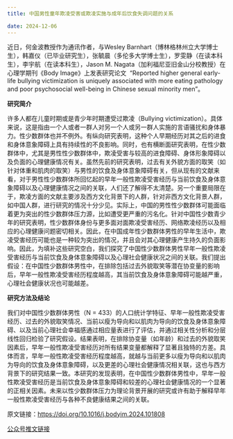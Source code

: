 ```yaml
---
title: 中国男性童年欺凌受害或欺凌实施与成年后饮食失调问题的关系

date: 2024-12-06
---
```



<!--more-->

近日，何金波教授作为通讯作者，与Wesley Barnhart（博林格林州立大学博士生），韩嘉仪（已毕业研究生），张毓晨（多伦多大学博士生），罗雯静（在读本科生），李宇航（在读本科生），Jason M. Nagata（加利福尼亚旧金山分校教授）在心理学期刊《Body Image》上发表研究论文  “Reported higher general early-life bullying victimization is uniquely associated with more eating pathology and poor psychosocial well-being in Chinese sexual minority men”。

**研究简介**


许多人都在儿童时期或是青少年时期遭受过欺凌（Bullying victimization）。具体来说，这是指由一个人或者一群人对另一个人或另一群人实施的言语骚扰和身体暴力。性少数群体也并不例外。有纵向研究表明，这种个人早期经历对其之后的进食和身体意象障碍上具有持续性的不良影响。同时，也有横断面研究表明，在性少数群体中，尤其是男性性少数群体中，欺凌受害与较高的进食障碍、身体形象障碍以及负面的心理健康情况有关。虽然先前的研究表明，过去有关外貌方面的取笑（如针对体重和肌肉的取笑）与男性的饮食及身体意象障碍有关，但从现有的文献来看，对于男性性少数群体所回忆起的早年一般性欺凌受害经历与当前饮食及身体意象障碍以及心理健康情况之间的关联，人们还了解得不太清楚。另一个重要局限在于，欺凌方面的文献主要涉及西方文化背景下的人群，针对非西方文化背景人群，如中国人群，进行研究的情况十分少见。实际上，中国的男性性少数群体可能面临着更为突出的性少数群体压力源，比如遭受更严重的污名化。针对中国性少数青少年的研究表明，性少数群体身份与更多面对面欺凌受害经历、网络欺凌经历以及相应的心理健康问题密切相关。因此，在中国成年性少数群体男性的早年生活中，欺凌受害经历可能也是一种较为突出的情况，并且会对其心理健康产生持久的负面影响。因此，为填补这些研究空白，我们探究了中国性少数群体男性早年一般性欺凌受害经历与当前饮食及身体意象障碍以及心理社会健康状况之间的关联。我们提出假设：在中国性少数群体男性中，在排除包括过去外貌取笑等潜在协变量的影响后，早年一般性欺凌受害经历程度越高，其当前饮食及身体意象障碍可能越严重，心理社会健康状况也可能越差。


**研究方法及结论**


我们对中国性少数群体男性（N = 433）的人口统计学特征、早年一般性欺凌受害经历、过去的外貌取笑情况、当前以瘦为导向和以肌肉为导向的饮食及身体意象障碍、以及当前心理社会幸福感通过相应量表进行了评估，并通过相关性分析和分层线性回归检验了研究假设。结果表明，在排除协变量（如年龄）和过去的外貌取笑因素后，早年一般性欺凌受害经历对所有结果变量都解释了显著且独特的方差。具体而言，早年一般性欺凌受害经历程度越高，就越与当前更多以瘦为导向和以肌肉为导向的饮食及身体意象障碍，以及更差的心理社会健康情况相关联，这也与西方背景下的研究结果一致。本研究的发现表明，在中国性少数群体男性中，早年一般性欺凌受害经历是当前饮食及身体意象障碍和较差的心理社会健康情况的一个显著的正相关因素。未来以性少数群体压力为理论背景开展的研究或许有助于解释早年一般性欺凌受害经历与各种不良健康结果之间的关联。



原文链接：https://doi.org/10.1016/j.bodyim.2024.101808

[公众号推文链接](https://mp.weixin.qq.com/s/QMuCN3Q2mfWdSjVrzgGWrg)
